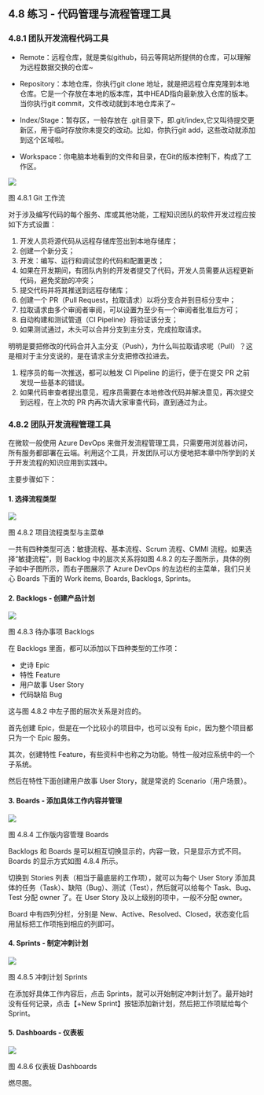 
## 4.8 练习 - 代码管理与流程管理工具

### 4.8.1 团队开发流程代码工具

- Remote：远程仓库，就是类似github，码云等网站所提供的仓库，可以理解为远程数据交换的仓库~

- Repository：本地仓库，你执行git clone 地址，就是把远程仓库克隆到本地仓库。它是一个存放在本地的版本库，其中HEAD指向最新放入仓库的版本。当你执行git commit，文件改动就到本地仓库来了~

- Index/Stage：暂存区，一般存放在 .git目录下，即.git/index,它又叫待提交更新区，用于临时存放你未提交的改动。比如，你执行git add，这些改动就添加到这个区域啦。

- Workspace：你电脑本地看到的文件和目录，在Git的版本控制下，构成了工作区。

<img src="Images/Slide24.JPG"/>

图 4.8.1 Git 工作流

对于涉及编写代码的每个服务、库或其他功能，工程知识团队的软件开发过程应按如下方式设置：


1. 开发人员将源代码从远程存储库签出到本地存储库；
2. 创建一个新分支；
3. 开发：编写、运行和调试您的代码和配置更改；
4. 如果在开发期间，有团队内别的开发者提交了代码，开发人员需要从远程更新代码，避免奖励的冲突；
5. 提交代码并将其推送到远程存储库；
6. 创建一个 PR（Pull Request，拉取请求）以将分支合并到目标分支中；
7. 拉取请求由多个审阅者审阅，可以设置为至少有一个审阅者批准后方可；
8. 自动构建和测试管道（CI Pipeline）将验证该分支；
9. 如果测试通过，木头可以合并分支到主分支，完成拉取请求。

明明是要把修改的代码合并入主分支（Push），为什么叫拉取请求呢（Pull）？这是相对于主分支说的，是在请求主分支把修改拉进去。


1. 程序员的每一次推送，都可以触发 CI Pipeline 的运行，便于在提交 PR 之前发现一些基本的错误。
2. 如果代码审查者提出意见，程序员需要在本地修改代码并解决意见，再次提交到远程，在上次的 PR 内再次请大家审查代码，直到通过为止。


### 4.8.2 团队开发流程管理工具

在微软一般使用 Azure DevOps 来做开发流程管理工具，只需要用浏览器访问，所有服务都部署在云端。利用这个工具，开发团队可以方便地把本章中所学到的关于开发流程的知识应用到实践中。

主要步骤如下：

#### 1. 选择流程类型

<img src="Images/Slide25.JPG"/>

图 4.8.2 项目流程类型与主菜单

一共有四种类型可选：敏捷流程、基本流程、Scrum 流程、CMMI 流程。如果选择“敏捷流程”，则 Backlog 中的层次关系将如图 4.8.2 的左子图所示，具体的例子如中子图所示，而右子图展示了 Azure DevOps 的左边栏的主菜单，我们只关心 Boards 下面的 Work items, Boards, Backlogs, Sprints。

#### 2. Backlogs - 创建产品计划

<img src="Images/Slide26.JPG"/>

图 4.8.3 待办事项 Backlogs

在 Backlogs 里面，都可以添加以下四种类型的工作项：

- 史诗 Epic
- 特性 Feature
- 用户故事 User Story
- 代码缺陷 Bug

这与图 4.8.2 中左子图的层次关系是对应的。

首先创建 Epic，但是在一个比较小的项目中，也可以没有 Epic，因为整个项目都只为一个 Epic 服务。

其次，创建特性 Feature，有些资料中也称之为功能。特性一般对应系统中的一个子系统。

然后在特性下面创建用户故事 User Story，就是常说的 Scenario（用户场景）。

#### 3. Boards - 添加具体工作内容并管理

<img src="Images/Slide27.JPG"/>

图 4.8.4 工作版内容管理 Boards

Backlogs 和 Boards 是可以相互切换显示的，内容一致，只是显示方式不同。Boards 的显示方式如图 4.8.4 所示。

切换到 Stories 列表（相当于最底层的工作项），就可以为每个 User Story 添加具体的任务（Task）、缺陷（Bug）、测试（Test），然后就可以给每个 Task、Bug、Test 分配 owner 了。在 User Story 及以上级别的项中，一般不分配 owner。

Board 中有四列分栏，分别是 New、Active、Resolved、Closed，状态变化后用鼠标把工作项拖到相应的列即可。

#### 4. Sprints - 制定冲刺计划

<img src="Images/Slide28.JPG"/>

图 4.8.5 冲刺计划 Sprints

在添加好具体工作内容后，点击 Sprints，就可以开始制定冲刺计划了。最开始时没有任何记录，点击【+New Sprint】按钮添加新计划，然后把工作项赋给每个 Sprint。


#### 5. Dashboards - 仪表板

<img src="Images/Slide29.JPG"/>

图 4.8.6 仪表板 Dashboards

燃尽图。
